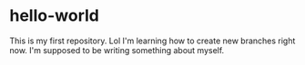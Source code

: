 # hello-world
This is my first repository. Lol 
I'm learning how to create new branches right now. I'm supposed to be writing something about myself. 

